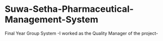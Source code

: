# Suwa-Setha-Pharmaceutical-Management-System
Final Year Group System
-I worked as the Quality Manager of the project- 
 
